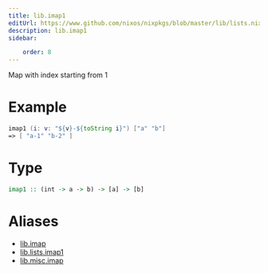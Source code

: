 ```yaml
---
title: lib.imap1
editUrl: https://www.github.com/nixos/nixpkgs/blob/master/lib/lists.nix#L172C11
description: lib.imap1
sidebar:

    order: 8
---
```


Map with index starting from 1

# Example

```nix
imap1 (i: v: "${v}-${toString i}") ["a" "b"]
=> [ "a-1" "b-2" ]
```

# Type

```haskell
imap1 :: (int -> a -> b) -> [a] -> [b]
```


# Aliases

- [lib.imap](reference/lib/lib-imap)
- [lib.lists.imap1](reference/lib/lists/lib-lists-imap1)
- [lib.misc.imap](reference/lib/misc/lib-misc-imap)


